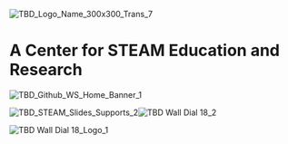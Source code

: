 ![TBD_Logo_Name_300x300_Trans_7](https://github.com/techcraphybd/techcraphybd.github.io/assets/152802305/e3dfc8dc-0be5-40ed-829f-114f0c989217)
# A Center for STEAM Education and Research
![TBD_Github_WS_Home_Banner_1](https://github.com/techcraphybd/techcraphybd.github.io/assets/152802305/d4d1079e-9eff-4795-b6f1-9f11711daead)


![TBD_STEAM_Slides_Supports_2](https://github.com/techcraphybd/techcraphybd.github.io/assets/152802305/3a0a8870-bb9b-4462-be3d-a53b27d4dfb6)![TBD Wall Dial 18_2](https://github.com/techcraphybd/techcraphybd.github.io/assets/152802305/696e5cff-4aff-40ad-b4ae-3e46376b2686)



![TBD Wall Dial 18_Logo_1](https://github.com/techcraphybd/techcraphybd.github.io/assets/152802305/327b1773-efbb-478a-bd52-49ee75ab1d78)
